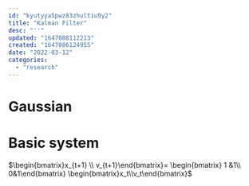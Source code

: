 ```yaml
---
id: "kyutyya5pwz83zhultiu9y2"
title: "Kalman Filter"
desc: "''"
updated: "1647088112213"
created: "1647086124955"
date: "2022-03-12"
categories: 
  - "research"
---
```


# Gaussian



# Basic system
$\begin{bmatrix}x_{t+1} \\
v_{t+1}\end{bmatrix}=
\begin{bmatrix} 1 &1\\ 0&1\end{bmatrix}
\begin{bmatrix}x_t\\v_t\end{bmatrix}$

